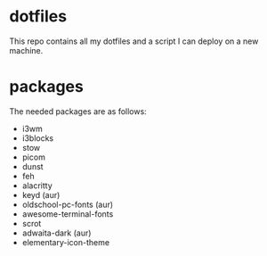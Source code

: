 # dotfiles
This repo contains all my dotfiles and a script I can deploy on a new machine.
# packages
The needed packages are as follows:
- i3wm
- i3blocks
- stow
- picom
- dunst
- feh
- alacritty
- keyd (aur)
- oldschool-pc-fonts (aur)
- awesome-terminal-fonts
- scrot
- adwaita-dark (aur)
- elementary-icon-theme
